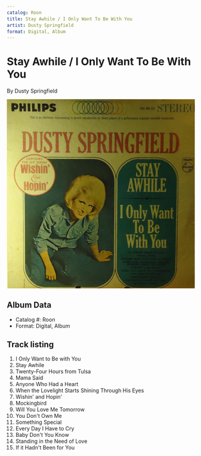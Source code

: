 ```yaml
---
catalog: Roon
title: Stay Awhile / I Only Want To Be With You
artist: Dusty Springfield
format: Digital, Album
---
```


# Stay Awhile / I Only Want To Be With You

By Dusty Springfield

![](../../assets/albumcovers/Dusty_Springfield-Stay_Awhile_-_I_Only_Want_To_Be_With_You.png)

## Album Data

- Catalog #: Roon
- Format: Digital, Album


## Track listing


1. I Only Want to Be with You
2. Stay Awhile
3. Twenty-Four Hours from Tulsa
4. Mama Said
5. Anyone Who Had a Heart
6. When the Lovelight Starts Shining Through His Eyes
7. Wishin' and Hopin'
8. Mockingbird
9. Will You Love Me Tomorrow
10. You Don't Own Me
11. Something Special
12. Every Day I Have to Cry
13. Baby Don't You Know
14. Standing in the Need of Love
15. If it Hadn't Been for You

